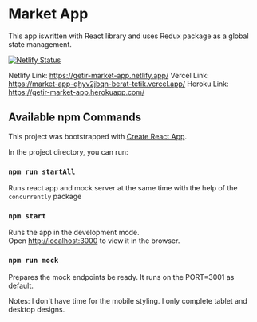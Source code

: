 # Market App

This app iswritten with React library and uses Redux package as a global state management.

[![Netlify Status](https://api.netlify.com/api/v1/badges/314efc17-9ad2-41c5-9f06-ef9886ffaacf/deploy-status)](https://app.netlify.com/sites/getir-market-app/deploys)

Netlify Link: https://getir-market-app.netlify.app/
Vercel Link: https://market-app-qhyv2jbqn-berat-tetik.vercel.app/
Heroku Link: https://getir-market-app.herokuapp.com/

## Available npm Commands

This project was bootstrapped with [Create React App](https://github.com/facebook/create-react-app).

In the project directory, you can run:


### `npm run startAll`

Runs react app and mock server at the same time with the help of the `concurrently` package 

### `npm start`

Runs the app in the development mode.\
Open [http://localhost:3000](http://localhost:3000) to view it in the browser.

### `npm run mock`

Prepares the mock endpoints be ready. It runs on the PORT=3001 as default.


Notes: I don't have time for the mobile styling. I only complete tablet and desktop designs.
